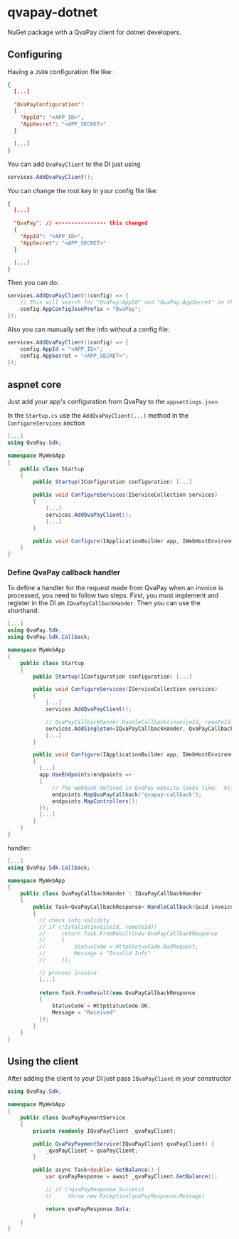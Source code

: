 # qvapay-dotnet

NuGet package with a QvaPay client for dotnet developers.

## Configuring

Having a `JSON` configuration file like:

```json
{
  [...]

  "QvaPayConfiguration": 
  {
    "AppId": "<APP_ID>",
    "AppSecret": "<APP_SECRET>"
  }

  [...]
}
```

You can add `QvaPayClient` to the DI just using

```csharp
services.AddQvaPayClient();
```

You can change the root key in your config file like:

```json
{
  [...]

  "QvaPay": // <--------------- this changed
  { 
    "AppId": "<APP_ID>",
    "AppSecret": "<APP_SECRET>"
  }

  [...]
}
```

Then you can do:

```csharp
services.AddQvaPayClient((config) => {
    // This will search for "QvaPay:AppId" and "QvaPay:AppSecret" in the config
    config.AppConfigJsonPrefix = "QvaPay";   
});
```

Also you can manually set the info without a config file:

```csharp
services.AddQvaPayClient((config) => {
    config.AppId = "<APP_ID>";
    config.AppSecret = "<APP_SECRET>";
});
```

## aspnet core

Just add your app's configuration from QvaPay to the `appsettings.json`

In the `Startup.cs` use the `AddQvaPayClient(...)` method in the `ConfigureServices` section

```csharp
[...]
using QvaPay.Sdk;

namespace MyWebApp
{
    public class Startup
    {
        public Startup(IConfiguration configuration) [...]

        public void ConfigureServices(IServiceCollection services)
        {
            [...]
            services.AddQvaPayClient();
            [...]
        }

        public void Configure(IApplicationBuilder app, IWebHostEnvironment env) [...]
    }
}
```

### Define QvaPay callback handler

To define a handler for the request made from QvaPay when an invoice is processed, you need to follow two steps. First, you must implement and register in the DI an `IQvaPayCallbackHander`. Then you can use the shorthand:

```csharp
[...]
using QvaPay.Sdk;
using QvaPay.Sdk.Callback;

namespace MyWebApp
{
    public class Startup
    {
        public Startup(IConfiguration configuration) [...]

        public void ConfigureServices(IServiceCollection services)
        {
            [...]
            services.AddQvaPayClient();

            // QvaPayCallbackHander.HandleCallback(invoiceId, remoteId) will be called on QvaPay callback request
            services.AddSingleton<IQvaPayCallbackHander, QvaPayCallbackHander>();
            [...]
        }

        public void Configure(IApplicationBuilder app, IWebHostEnvironment env)
        {
          [...]
          app.UseEndpoints(endpoints =>
          {
              // The webhook defined in QvaPay website looks like: `https://YOURHOST:PORT/qvapay-callback`
              endpoints.MapQvaPayCallback("qvapay-callback");
              endpoints.MapControllers();
          });
          [...]
        }
    }
}
```

handler:

```csharp
[...]
using QvaPay.Sdk.Callback;

namespace MyWebApp
{
    public class QvaPayCallbackHander : IQvaPayCallbackHander
    {
        public Task<QvaPayCallbackResponse> HandleCallback(Guid invoiceId, string remoteId = null)
        {
          // check info validity
          // if (!IsValid(invoiceId, remoteId))
          //     return Task.FromResult(new QvaPayCallbackResponse
          //     {
          //         StatusCode = HttpStatusCode.BadRequest,
          //         Message = "Invalid Info"
          //     });

          // process invoice
          [...]
          
          return Task.FromResult(new QvaPayCallbackResponse
          {
              StatusCode = HttpStatusCode.OK,
              Message = "Received"
          });
        }
    }
}
```

## Using the client

After adding the client to your DI just pass `IQvaPayClient` in your constructor

```csharp
using QvaPay.Sdk;

namespace MyWebApp
{
    public class QvaPayPaymentService 
    {
        private readonly IQvaPayClient _qvaPayClient;

        public QvaPayPaymentService(IQvaPayClient qvaPayClient) {
            _qvaPayClient = qvaPayClient;
        }

        public async Task<double> GetBalance() {
            var qvaPayResponse = await _qvaPayClient.GetBalance();

            // if (!qvaPayResponse.Success)
            //     throw new Exception(qvaPayResponse.Message)

            return qvaPayResponse.Data;
        }
    }
}
```
